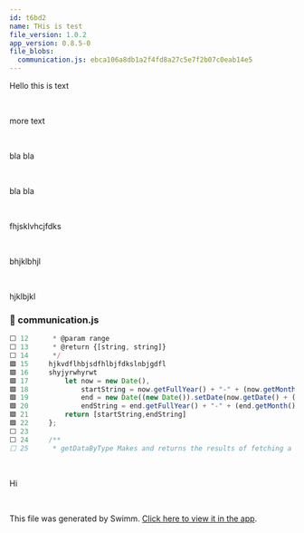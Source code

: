 ```yaml
---
id: t6bd2
name: THis is test
file_version: 1.0.2
app_version: 0.8.5-0
file_blobs:
  communication.js: ebca106a8db1a2f4fd8a27c5e7f2b07c0eab14e5
---
```


Hello this is text

<br/>

more text

<br/>

bla bla

<br/>

bla bla

<br/>

fhjsklvhcjfdks

<br/>

bhjklbhjl

<br/>

hjklbjkl
<!-- NOTE-swimm-snippet: the lines below link your snippet to Swimm -->
### 📄 communication.js
```javascript
⬜ 12      * @param range
⬜ 13      * @return {[string, string]}
⬜ 14      */
🟩 15     hjkvdflhbjsdfhlbjfdkslnbjgdfl
🟩 16     shyjyrwhyrwt
🟩 17         let now = new Date(),
🟩 18             startString = now.getFullYear() + "-" + (now.getMonth() + 1) + "-" + (now.getDate()),
🟩 19             end = new Date((new Date()).setDate(now.getDate() + (range || 7))),
🟩 20             endString = end.getFullYear() + "-" + (end.getMonth() + 1) + "-" + (end.getDate());
🟩 21         return [startString,endString]
🟩 22     };
⬜ 23     
⬜ 24     /**
⬜ 25      * getDataByType Makes and returns the results of fetching a specific API route
```

<br/>

Hi

<br/>

This file was generated by Swimm. [Click here to view it in the app](https://swimm-web-app.web.app/repos/ls4DA2fLasmQuEbT4ipw/docs/t6bd2).